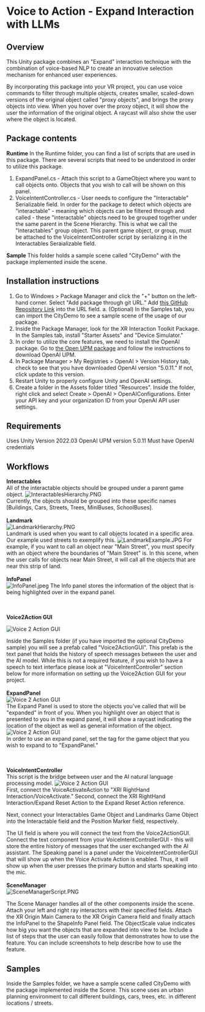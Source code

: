 # Voice to Action - Expand Interaction with LLMs
 
## Overview
This Unity package combines an "Expand" interaction technique with the combination of voice-based NLP to create an innovative selection mechanism for enhanced user experiences. 

By incorporating this package into your VR project, you can use voice commands to filter through multiple objects, creates smaller, scaled-down versions of the original object called "proxy objects", and brings the proxy objects into view. When you hover over the proxy object, it will show the user the information of the original object. A raycast will also show the user where the object is located. 
## Package contents	
**Runtime**
In the Runtime folder, you can find a list of scripts that are used in this package. 
There are several scripts that need to be understood in order to utilize this package. 

1. ExpandPanel.cs - Attach this script to a GameObject where you want to call objects onto. Objects that you wish to call will be shown on this panel. 
2. VoiceIntentController.cs - User needs to configure the "Interactable" Serializable field. In order for the package to detect which objects are "interactable" - meaning which objects can be filtered through and called - these "interactable" objects need to be grouped together under the same parent in the Scene Hierarchy. This is what we call the "Interactables" group object. This parent game object, or group, must be attached to the VoiceIntentController script by serializing it in the Interactables Seraializable field. 

**Sample**
This folder holds a sample scene called "CityDemo" with the package implemented inside the scene. 

## Installation instructions
1. Go to Windows > Package Manager and click the "+" button on the left-hand corner. Select "Add package through git URL." Add [this GitHub Repository Link](https://github.com/xrc-students/xrc-students-fa2023-sp06-en268_jx288_ys724.git) into the URL field. 
    a. (Optional) In the Samples tab, you can import the CityDemo to see a sample scene of the usage of our package. 
2. Inside the Package Manager, look for the XR Interaction Toolkit Package. In the Samples tab, install "Starter Assets" and "Device Simulator." 
3. In order to utilize the core features, we need to install the OpenAI package. Go to [the Open UPM package](https://openupm.com/packages/com.openai.unity/) and follow the instructions to download OpenAI UPM. 
4. In Package Manager > My Registries > OpenAI > Version History tab, check to see that you have downloaded OpenAI version "5.0.11." If not, click update to this version. 
5. Restart Unity to properly configure Unity and OpenAI settings. 
6. Create a folder in the Assets folder titled "Resources". Inside the folder, right click and select Create > OpenAI > OpenAIConfigurations. Enter your API key and your organization ID from your OpenAI API user settings. 

## Requirements	
Uses Unity Version 2022.03
OpenAI UPM version 5.0.11
Must have OpenAI credentials 

## Workflows	
**Interactables**<br>
All of the interactable objects should be grouped under a parent game object. 
![InteractablesHierarchy.PNG](images%2FInteractablesHierarchy.PNG)<br>
Currently, the objects should be grouped into these specific names [Buildings, Cars, Streets, Trees, MiniBuses, SchoolBuses]. 
<br><br>**Landmark**<br>
![LandmarkHierarchy.PNG](images%2FLandmarkHierarchy.PNG) <br>
Landmark is used when you want to call objects located in a specific area. Our example used streets to exemplify this. 
![LandmarkExample.JPG](images%2FLandmarkExample.JPG)
For example, if you want to call an object near "Main Street", you must specify with an object where the boundaries of "Main Street" is. 
In this scene, when the user calls for objects near Main Street, it will call all the objects that are near this strip of land.
<br><br>**InfoPanel**<br>
![InfoPanel.jpeg](images%2FInfoPanel.jpeg)
The Info panel stores the information of the object that is being highlighted over in the expand panel.  

<br><br>**Voice2Action GUI** <br>

![Voice 2 Action GUI](images/voice2ActionGUI.JPG)<br>

Inside the Samples folder (if you have imported the optional CityDemo sample) you will see a prefab called "Voice2ActionGUI". This prefab is the text panel that holds the history of speech messages between the user and the AI model. 
While this is not a required feature, if you wish to have a speech to text interface please look at "VoiceIntentController" section below for more information on setting up the Voice2Action GUI for your project.
<br><br>**ExpandPanel** <br>
![Voice 2 Action GUI](images/ExpandPanel.PNG)<br>
The Expand Panel is used to store the objects you've called that will be "expanded" in front of you. 
When you highlight over an object that is presented to you in the expand panel, it will show a raycast indicating the location of the object as well as general information of the object.
![Voice 2 Action GUI](images/expandpaneltag.PNG)<br>
In order to use an expand panel, set the tag for the game object that you wish to expand to to "ExpandPanel."

<br><br>**VoiceIntentController**<br>
This script is the bridge between user and the AI natural language processing model.
![Voice 2 Action GUI](images/VoiceIntentControllerScript.PNG)<br>
First, connect the VoiceActivateAction to "XRI RightHand Interaction/VoiceActivate." Second, connect the XRI RightHand Interaction/Expand Reset Action to the Expand Reset Action reference.
<br>

Next, connect your Interactables Game Object and Landmarks Game Object into the Interactable field and the Position Marker field, respectively.

The UI field is where you will connect the text from the Voice2ActionGUI. 
Connect the text component from your VoiceIntentControllerGUI - this will store the entire history of messages that the user exchanged with the AI assistant.
The Speaking panel is a panel under the VoiceIntentControllerGUI that will show up when the Voice Activate Action is enabled. 
Thus, it will show up when the user presses the primary button and starts speaking into the mic.
<br><br>**SceneManager**<br>
![SceneManagerScript.PNG](images%2FSceneManagerScript.PNG)<br>

The Scene Manager handles all of the other components inside the scene. Attach your left and right ray interactors with their specified fields. Attach the XR Origin Main Camera to the XR Origin Camera field and finally attach the InfoPanel to the ShapeInfo Panel field. The ObjectScale value indicates how big you want the objects that are expanded into view to be.
Include a list of steps that the user can easily follow that demonstrates how to use the feature. You can include screenshots to help describe how to use the feature.


## Samples
Inside the Samples folder, we have a sample scene called CityDemo with the package implemented inside the Scene. 
This scene uses an urban planning environment to call different buildings, cars, trees, etc. in different locations / streets.
